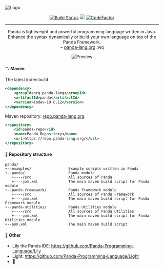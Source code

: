 ![Logo](https://panda-lang.org/github/v1/logo-1.png)

<p align="center">
   <a href="https://travis-ci.org/Panda-Programming-Language/Panda"><img src="https://travis-ci.org/Panda-Programming-Language/Panda.svg?branch=master" alt="Build Status"></a>
   <a href="https://ci.appveyor.com/project/Panda-Programming-Language/panda/branch/master"><img src="https://ci.appveyor.com/api/projects/status/gpkf5t7v3b3wepcl/branch/master?svg=true"></a>
   <a href="https://www.codefactor.io/repository/github/panda-programming-language/panda"><img src="https://www.codefactor.io/repository/github/panda-programming-language/panda/badge" alt="CodeFactor"></a>
    
  <hr>
   
  <p align="center">
    Panda is lightweight and powerful programming language written in Java.<br>
    Enhance the syntax dynamically or build your own language on top of the Panda Framework.<br>
    ~ <a href="https://panda-lang.org/">panda-lang.org</a> :wq
  </p>
   
  <p align="center">
    <img src="https://panda-lang.org/github/v1/carbon-5.png" alt="Preview">
  </p>
</p>

#### 〽️ Maven
The latest indev build

```xml
<dependency>
    <groupId>org.panda-lang</groupId>
    <artifactId>panda</artifactId>
    <version>indev-19.6.12</version>
</dependency>
```

Maven repository: [repo.panda-lang.org](https://repo.panda-lang.org/)

```xml
<repository>
    <id>panda-repo</id>
    <name>Panda Repository</name>
    <url>https://repo.panda-lang.org/</url>
</repository>
```

#### 📜 Repository structure
```
panda/
+--examples/                 Example scripts written in Panda
+--panda/                    Panda module
   +----/src                 All sources of Panda
   +----pom.xml              The main maven build script for Panda module
+--panda-framework/          Panda Framework module
   +----/src                 All sources of Panda Framework
   +----pom.xml              The main maven build script for Panda Framework module
+--panda-utilities/          Panda Utilities module
   +----/src                 All sources of Panda Utilities
   +----pom.xml              The main maven build script for Panda Utilities module
+--pom.xml                   The main maven build script
```

#### 💞 Other
- Lily the Panda IDE: https://github.com/Panda-Programming-Language/Lily <br>
- Light: https://github.com/Panda-Programming-Language/Light
- 🥞
